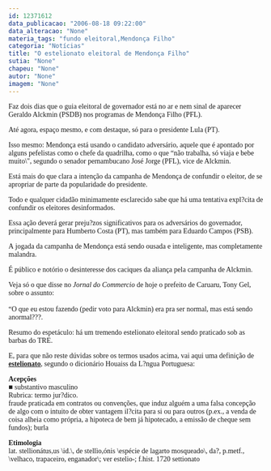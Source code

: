```yaml
---
id: 12371612
data_publicacao: "2006-08-18 09:22:00"
data_alteracao: "None"
materia_tags: "fundo eleitoral,Mendonça Filho"
categoria: "Notícias"
title: "O estelionato eleitoral de Mendonça Filho"
sutia: "None"
chapeu: "None"
autor: "None"
imagem: "None"
---
```

<p><P><FONT face=Verdana>Faz dois dias que o guia eleitoral de governador está no ar e nem sinal de aparecer Geraldo Alckmin (PSDB) nos programas de Mendonça Filho (PFL).</FONT></P></p>
<p><P><FONT face=Verdana>Até agora, espaço mesmo, e com destaque, só para o presidente Lula (PT). </FONT></P></p>
<p><P><FONT face=Verdana>Isso mesmo: Mendonça está usando o candidato adversário, aquele que é apontado por alguns pefelistas como o chefe da quadrilha, como o que “não trabalha, só viaja e bebe muito\", segundo o senador pernambucano José Jorge (PFL), vice de Alckmin.</FONT></P></p>
<p><P><FONT face=Verdana>Está mais do que clara a intenção da campanha de Mendonça de confundir o eleitor, de se apropriar de parte da popularidade do presidente.</FONT></P></p>
<p><P><FONT face=Verdana>Todo e qualquer cidadão minimamente esclarecido sabe que há uma tentativa expl?cita de confundir os eleitores desinformados.</FONT></P></p>
<p><P><FONT face=Verdana>Essa&nbsp;ação deverá gerar preju?zos significativos para os adversários do governador, principalmente para Humberto Costa (PT), mas também para Eduardo Campos (PSB).</FONT></P></p>
<p><P><FONT face=Verdana>A&nbsp;jogada da campanha de Mendonça está sendo ousada e inteligente, mas completamente malandra.</FONT></P></p>
<p><P><FONT face=Verdana>É público e notório o desinteresse dos caciques da aliança pela campanha de Alckmin. </FONT></P></p>
<p><P><FONT face=Verdana>Veja só o que disse no <EM>Jornal do Commercio</EM> de hoje o prefeito de Caruaru, Tony Gel, sobre o assunto:<BR></FONT><FONT face=Verdana><BR>“O que eu estou fazendo (pedir voto para Alckmin) era pra ser normal, mas está sendo anormal???.</FONT></P></p>
<p><P><FONT face=Verdana>Resumo do espetáculo: há um tremendo estelionato eleitoral sendo praticado sob as barbas do TRE.</FONT></P></p>
<p><P><FONT face=Verdana>E, para que não reste dúvidas sobre os termos usados acima, vai aqui uma definição de <STRONG><U><A href=\"https://houaiss.uol.com.br/busca.jhtm?verbete=estelionato&amp;stype=k\" target=_blank>estelionato</A></U></STRONG>, segundo o dicionário Houaiss da L?ngua Portuguesa:</FONT></P></p>
<p><P><FONT face=Verdana><STRONG>Acepções</STRONG><BR>&#9632; substantivo masculino <BR>Rubrica: termo jur?dico. <BR>fraude praticada em contratos ou convenções, que induz alguém a uma falsa concepção de algo com o intuito de obter vantagem il?cita para si ou para outros (p.ex., a venda de coisa alheia como própria, a hipoteca de bem já hipotecado, a emissão de cheque sem fundos); burla </FONT></P></p>
<p><P><FONT face=Verdana><STRONG>Etimologia</STRONG><BR>lat. stellionátus,us \id.\, de stellìo,ónis \espécie de lagarto mosqueado\, da?, p.metf., \velhaco, trapaceiro, enganador\; ver estelio-; f.hist. 1720 settionato</FONT></P> </p>

